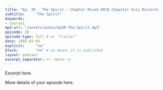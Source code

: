 ```yaml
---
title: "Ep. 30 - The Spirit - Chapter Mixed 0018 Chapiter Xvii Discernment Of Spirits Recognizing Spir"
subtitle:     "The Spirit"
keywords:
- course1
mp3-url: "/assets/audio/ep30-The-Spirit.mp3"
episode: 30
episode-type: full # or "trailer"
date: 1995-03-02
explicit:     "no"
block:        "no" # no means it is published
layout: podcast
excerpt_separator: <!--more-->
---
```

Excerpt here.
<!--more-->

More details of your episode here.
